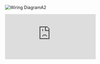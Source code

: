 ![Wiring DiagramA2](https://github.com/user-attachments/assets/d0b4ae95-558e-42a8-bd48-a1246ef601bf)


![Wiring Diagram (2).pdf](https://github.com/user-attachments/files/18091270/Wiring.Diagram.2.pdf)
